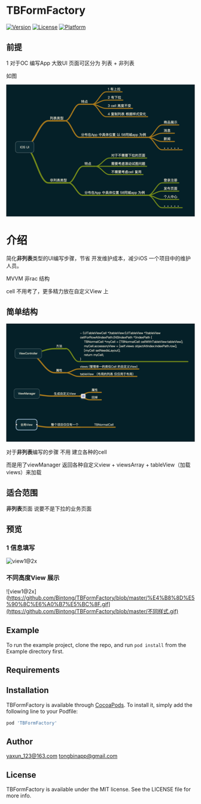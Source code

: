 # TBFormFactory


[![Version](https://img.shields.io/cocoapods/v/TBFormFactory.svg?style=flat)](https://cocoapods.org/pods/TBFormFactory)
[![License](https://img.shields.io/cocoapods/l/TBFormFactory.svg?style=flat)](https://cocoapods.org/pods/TBFormFactory)
[![Platform](https://img.shields.io/cocoapods/p/TBFormFactory.svg?style=flat)](https://cocoapods.org/pods/TBFormFactory)

## 前提

1 对于OC 编写App 大致UI 页面可区分为 列表 + 非列表

如图

![mindnode@2x](https://github.com/Bintong/TBFormFactory/blob/master/mindnode%402x.png)

# 介绍

简化**非列表**类型的UI编写步骤，节省 开发维护成本，减少iOS 一个项目中的维护人员。

MVVM 非rac 结构

cell 不用考了，更多精力放在自定义View 上

## 简单结构

![结构@2x](https://github.com/Bintong/TBFormFactory/blob/master/mindNode2%402x.png)

对于**非列表**编写的步骤 不用 建立各种的cell

而是用了viewManager 返回各种自定义view + viewsArray  + tableView（加载views）来加载

## 适合范围

**非列表**页面 说要不是下拉的业务页面 

## 预览

### 1 信息填写

![view1@2x](https://github.com/Bintong/TBFormFactory/blob/master/%E5%9F%BA%E6%9C%AC%E4%BF%A1%E6%81%AF%E5%A1%AB%E5%86%99.gif)



### 不同高度View 展示

![view1@2x](https://github.com/Bintong/TBFormFactory/blob/master/%E4%B8%8D%E5%90%8C%E6%A0%B7%E5%BC%8F.gif](https://github.com/Bintong/TBFormFactory/blob/master/不同样式.gif)

## Example

To run the example project, clone the repo, and run `pod install` from the Example directory first.

## Requirements

## Installation

TBFormFactory is available through [CocoaPods](https://cocoapods.org). To install
it, simply add the following line to your Podfile:

```ruby
pod 'TBFormFactory'
```

## Author

yaxun_123@163.com tongbinapp@gmail.com

## License

TBFormFactory is available under the MIT license. See the LICENSE file for more info.

